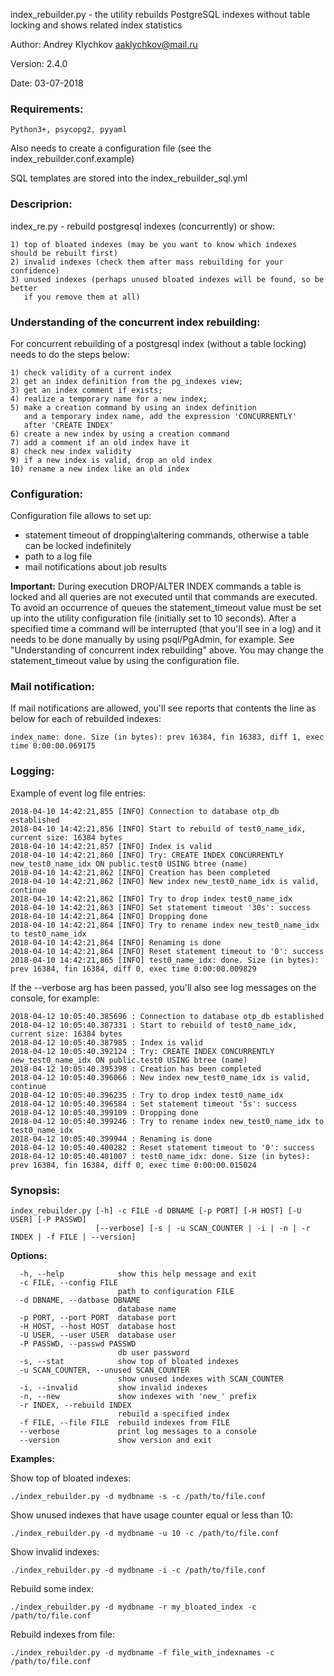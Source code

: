 index_rebuilder.py - the utility rebuilds
PostgreSQL indexes without table locking and shows related index statistics

Author: Andrey Klychkov aaklychkov@mail.ru

Version: 2.4.0

Date: 03-07-2018

### Requirements:
```Python3+, psycopg2, pyyaml```

Also needs to create a configuration file (see the index_rebuilder.conf.example)

SQL templates are stored into the index_rebuilder_sql.yml

### Descriprion:
index_re.py - rebuild postgresql indexes (concurrently) or show:
```
1) top of bloated indexes (may be you want to know which indexes should be rebuilt first)
2) invalid indexes (check them after mass rebuilding for your confidence)
3) unused indexes (perhaps unused bloated indexes will be found, so be better
   if you remove them at all)
```
### Understanding of the concurrent index rebuilding:

For concurrent rebuilding of a postgresql index
(without a table locking) needs to do the steps below:
```
1) check validity of a current index
2) get an index definition from the pg_indexes view;
3) get an index comment if exists;
4) realize a temporary name for a new index;
5) make a creation command by using an index definition
   and a temporary index name, add the expression 'CONCURRENTLY'
   after 'CREATE INDEX'
6) create a new index by using a creation command
7) add a comment if an old index have it
8) check new index validity
9) if a new index is valid, drop an old index
10) rename a new index like an old index
```
### Configuration:

Configuration file allows to set up:
- statement timeout of dropping\altering commands, otherwise a table can be locked indefinitely
- path to a log file
- mail notifications about job results

**Important:** During execution DROP/ALTER INDEX commands a table is locked and all queries are not executed until that commands are executed. To avoid an occurrence of queues the statement_timeout value must be set up into the utility configuration file (initially set to 10 seconds). After a specified time a command will be interrupted (that you'll see in a log) and it needs to be done manually by using psql/PgAdmin, for example. See "Understanding of concurrent index rebuilding" above. You may change the statement_timeout value by using the configuration file.

### Mail notification:

If mail notifications are allowed, you'll see reports that contents the line as below for each of rebuilded indexes:
```
index_name: done. Size (in bytes): prev 16384, fin 16383, diff 1, exec time 0:00:00.069175
```
### Logging:

Example of event log file entries:
```
2018-04-10 14:42:21,855 [INFO] Connection to database otp_db established
2018-04-10 14:42:21,856 [INFO] Start to rebuild of test0_name_idx, current size: 16384 bytes
2018-04-10 14:42:21,857 [INFO] Index is valid
2018-04-10 14:42:21,860 [INFO] Try: CREATE INDEX CONCURRENTLY new_test0_name_idx ON public.test0 USING btree (name)
2018-04-10 14:42:21,862 [INFO] Creation has been completed
2018-04-10 14:42:21,862 [INFO] New index new_test0_name_idx is valid, continue
2018-04-10 14:42:21,862 [INFO] Try to drop index test0_name_idx
2018-04-10 14:42:21,863 [INFO] Set statement timeout '30s': success
2018-04-10 14:42:21,864 [INFO] Dropping done
2018-04-10 14:42:21,864 [INFO] Try to rename index new_test0_name_idx to test0_name_idx
2018-04-10 14:42:21,864 [INFO] Renaming is done
2018-04-10 14:42:21,864 [INFO] Reset statement timeout to '0': success
2018-04-10 14:42:21,865 [INFO] test0_name_idx: done. Size (in bytes): prev 16384, fin 16384, diff 0, exec time 0:00:00.009829
```

If the --verbose arg has been passed, you'll also see log messages on the console, for example:
```
2018-04-12 10:05:40.385696 : Connection to database otp_db established
2018-04-12 10:05:40.387331 : Start to rebuild of test0_name_idx, current size: 16384 bytes
2018-04-12 10:05:40.387985 : Index is valid
2018-04-12 10:05:40.392124 : Try: CREATE INDEX CONCURRENTLY new_test0_name_idx ON public.test0 USING btree (name)
2018-04-12 10:05:40.395398 : Creation has been completed
2018-04-12 10:05:40.396066 : New index new_test0_name_idx is valid, continue
2018-04-12 10:05:40.396235 : Try to drop index test0_name_idx
2018-04-12 10:05:40.396584 : Set statement timeout '5s': success
2018-04-12 10:05:40.399109 : Dropping done
2018-04-12 10:05:40.399246 : Try to rename index new_test0_name_idx to test0_name_idx
2018-04-12 10:05:40.399944 : Renaming is done
2018-04-12 10:05:40.400282 : Reset statement timeout to '0': success
2018-04-12 10:05:40.401007 : test0_name_idx: done. Size (in bytes): prev 16384, fin 16384, diff 0, exec time 0:00:00.015024
```

### Synopsis:
```
index_rebuilder.py [-h] -c FILE -d DBNAME [-p PORT] [-H HOST] [-U USER] [-P PASSWD]
                   [--verbose] [-s | -u SCAN_COUNTER | -i | -n | -r INDEX | -f FILE | --version]
```

**Options:**
```
  -h, --help            show this help message and exit
  -c FILE, --config FILE
                        path to configuration FILE
  -d DBNAME, --datbase DBNAME
                        database name
  -p PORT, --port PORT  database port
  -H HOST, --host HOST  database host
  -U USER, --user USER  database user
  -P PASSWD, --passwd PASSWD
                        db user password
  -s, --stat            show top of bloated indexes
  -u SCAN_COUNTER, --unused SCAN_COUNTER
                        show unused indexes with SCAN_COUNTER
  -i, --invalid         show invalid indexes
  -n, --new             show indexes with 'new_' prefix
  -r INDEX, --rebuild INDEX
                        rebuild a specified index
  -f FILE, --file FILE  rebuild indexes from FILE
  --verbose             print log messages to a console
  --version             show version and exit
```


**Examples:**

Show top of bloated indexes:
```
./index_rebuilder.py -d mydbname -s -c /path/to/file.conf
```
Show unused indexes that have usage counter equal or less than 10:
```
./index_rebuilder.py -d mydbname -u 10 -c /path/to/file.conf
```

Show invalid indexes:
```
./index_rebuilder.py -d mydbname -i -c /path/to/file.conf
```

Rebuild some index:
```
./index_rebuilder.py -d mydbname -r my_bloated_index -c /path/to/file.conf
```

Rebuild indexes from file:
```
./index_rebuilder.py -d mydbname -f file_with_indexnames -c /path/to/file.conf
```
